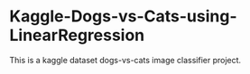 # Kaggle-Dogs-vs-Cats-using-LinearRegression
This is a kaggle dataset dogs-vs-cats image classifier project.
